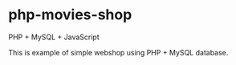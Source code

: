 php-movies-shop
===============

PHP + MySQL + JavaScript

This is example of simple webshop using PHP + MySQL database.
